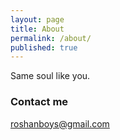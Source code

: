 ```yaml
---
layout: page
title: About
permalink: /about/
published: true
---
```


Same soul like you. 

### Contact me

[roshanboys@gmail.com](mailto:roshanboys@gmail.com)

